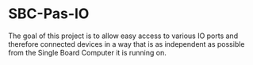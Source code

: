 # SBC-Pas-IO
The goal of this project is to allow easy access to various IO ports and therefore connected devices in a way that is as independent as possible from the Single Board Computer it is running on.
